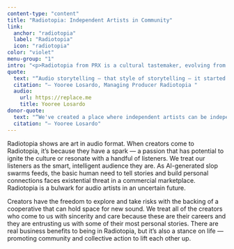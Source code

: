 ```yaml
---
content-type: "content"
title: "Radiotopia: Independent Artists in Community"
link:
  anchor: "radiotopia"
  label: "Radiotopia"
  icon: "radiotopia"
color: "violet"
menu-group: "1"
intro: "<p>Radiotopia from PRX is a cultural tastemaker, evolving from public radio roots into visionary storytellers that represent the best of their genres across history, fiction, society and culture. This year, Radiotopia launched 17 seasons and specials, including bringing on Hyperfixed from Alex Goldman, Proxy with Yowei Shaw, Never Post, and Radiotopia Presents: Red for Revolution, a limited series audio drama centering intergenerational stories of Black women and queer love set in the 1970s. With support from the Mellon Foundation, Ear Hustle built an audio production space in the California Institution for Women, where the training program will feature collaboration with KALW public radio’s Uncuffed. Radiotopia Presents: We're Doing the Wiz and The Memory Palace were featured at Tribeca Festival. And Normal Gossip’s creators passed the reins of the hit show to new host Rachelle Hampton and producer Se’era Spragley Ricks.</p>"
quote:
  text: "“Audio storytelling — that style of storytelling — it started in public media and it feels like we're, like, a couple of generations beyond it, like in terms of like the lineage. It's kind of like when you put cheese on broccoli, we are sharing educational information, but we're making it, like, really fun and entertaining and I think engaging people to consume content that is still, like, high quality but also very fun.”"
  citation: "— Yooree Losardo, Managing Producer Radiotopia "
  audio:
    url: https://replace.me
    title: Yooree Losardo
donor-quote:
  text: "“We've created a place where independent artists can be independent, but together. And that by working together we're building sustainability for this kind of work. It's an example of what we can accomplish when we work together and pool our resources and have each other's back.”"
  citation: "— Yooree Losardo"
---
```


Radiotopia shows are art in audio format. When creators come to Radiotopia, it’s because they have a spark — a passion that has potential to ignite the culture or resonate with a handful of listeners. We treat our listeners as the smart, intelligent audience they are. As AI-generated slop swarms feeds, the basic human need to tell stories and build personal connections faces existential threat in a commercial marketplace. Radiotopia is a bulwark for audio artists in an uncertain future.

Creators have the freedom to explore and take risks with the backing of a cooperative that can hold space for new sound. We treat all of the creators who come to us with sincerity and care because these are their careers and they are entrusting us with some of their most personal stories. There are real business benefits to being in Radiotopia, but it’s also a stance on life — promoting community and collective action to lift each other up.

